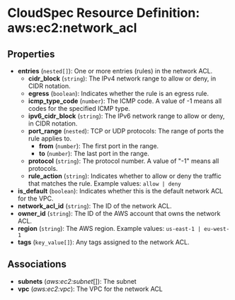 # CloudSpec Resource Definition: aws:ec2:network_acl


## Properties

* **entries**
(`nested[]`):
One or more entries (rules) in the network ACL.
    * **cidr_block**
(`string`):
The IPv4 network range to allow or deny, in CIDR notation.
    * **egress**
(`boolean`):
Indicates whether the rule is an egress rule.
    * **icmp_type_code**
(`number`):
The ICMP code. A value of -1 means all codes for the specified ICMP type.
    * **ipv6_cidr_block**
(`string`):
The IPv6 network range to allow or deny, in CIDR notation.
    * **port_range**
(`nested`):
TCP or UDP protocols: The range of ports the rule applies to.
        * **from**
(`number`):
The first port in the range.
        * **to**
(`number`):
The last port in the range.
    * **protocol**
(`string`):
The protocol number. A value of "-1" means all protocols.
    * **rule_action**
(`string`):
Indicates whether to allow or deny the traffic that matches the rule.
Example values: `allow | deny`
* **is_default**
(`boolean`):
Indicates whether this is the default network ACL for the VPC.
* **network_acl_id**
(`string`):
The ID of the network ACL.
* **owner_id**
(`string`):
The ID of the AWS account that owns the network ACL.
* **region**
(`string`):
The AWS region.
Example values: `us-east-1 | eu-west-1`
* **tags**
(`key_value[]`):
Any tags assigned to the network ACL.

## Associations

* **subnets**
(*aws:ec2:subnet*[]):
The subnet
* **vpc**
(*aws:ec2:vpc*):
The VPC for the network ACL
